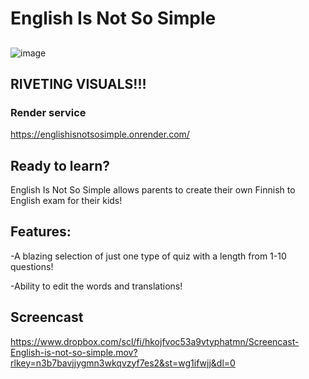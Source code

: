 # English Is Not So Simple

##
![image](https://github.com/user-attachments/assets/b5e061fc-a2d6-4da5-89b5-bf6441356563)

## RIVETING VISUALS!!!

### Render service

https://englishisnotsosimple.onrender.com/

## Ready to learn?

English Is Not So Simple allows parents to create their own Finnish to English exam for their kids!

## Features:

-A blazing selection of just one type of quiz with a length from 1-10 questions!

-Ability to edit the words and translations!


## Screencast

https://www.dropbox.com/scl/fi/hkojfvoc53a9vtyphatmn/Screencast-English-is-not-so-simple.mov?rlkey=n3b7bavjjygmn3wkqvzyf7es2&st=wg1ifwjj&dl=0
